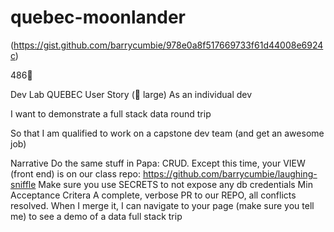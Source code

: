 # quebec-moonlander
(https://gist.github.com/barrycumbie/978e0a8f517669733f61d44008e6924c)

486🚀

Dev Lab QUEBEC
User Story (👕 large)
As an individual dev

I want to demonstrate a full stack data round trip

So that I am qualified to work on a capstone dev team (and get an awesome job)

Narrative
Do the same stuff in Papa: CRUD.
Except this time, your VIEW (front end) is on our class repo: https://github.com/barrycumbie/laughing-sniffle
Make sure you use SECRETS to not expose any db credentials
Min Acceptance Critera
A complete, verbose PR to our REPO, all conflicts resolved.
When I merge it, I can navigate to your page (make sure you tell me) to see a demo of a data full stack trip
